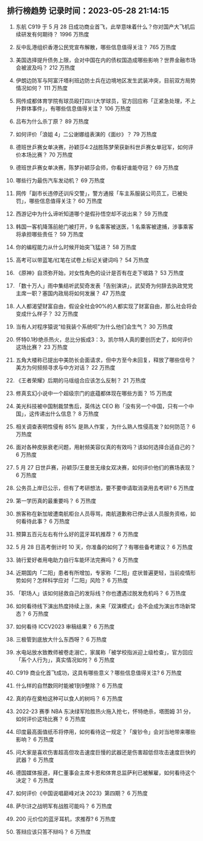 
## 排行榜趋势 记录时间：2023-05-28 21:14:15
  
  1. 东航 C919 于 5 月 28 日成功商业首飞，此举意味着什么？你对国产大飞机后续研发有何期待？ 1996 万热度
    
  2. 反中乱港组织香港公民党宣布解散，哪些信息值得关注？ 765 万热度
    
  3. 美国选择提升债务上限，会对中国在内的债权国造成哪些影响？世界金融市场会被波及吗？ 212 万热度
    
  4. 伊朗边防军与阿富汗塔利班边防士兵在边境地区发生武装冲突，目前双方局势情况如何？ 111 万热度
    
  5. 网传成都体育学院有球员殴打四川大学球员，官方回应称「正紧急处理，不上升群体事件」，有哪些信息值得关注？ 106 万热度
    
  6. 吕布为什么杀丁原？ 89 万热度
    
  7. 如何评价「浪姐 4」二公谢娜组表演的《面纱》？ 79 万热度
    
  8. 德班世乒赛女单决赛，孙颖莎4:2战胜陈梦荣获新科世乒赛女单冠军，如何评价本场比赛？ 70 万热度
    
  9. 德班世乒赛女单决赛，陈梦孙颖莎会师，你看好谁能夺冠？ 69 万热度
    
  10. 哪些行为最伤汽车发动机？ 69 万热度
    
  11. 网传「副市长违停还训斥交警」，警方通报「车主系服装公司员工，已被处罚」，哪些信息值得关注？ 60 万热度
    
  12. 西游记中为什么谛听知道哪个是假孙悟空却不说出来？ 59 万热度
    
  13. 韩国一客机降落前舱门被打开，9 名乘客被送医，1 名乘客被逮捕，涉事乘客将承担哪些责任？ 59 万热度
    
  14. 你的编程能力从什么时候开始突飞猛进？ 58 万热度
    
  15. 高考可以带蓝笔/红笔在试卷上标记关键词吗？ 54 万热度
    
  16. 《原神》自须弥开始，对女性角色的设计是否有在走下坡路？ 53 万热度
    
  17. 「数十万人」雨中集结听武契奇发表「告别演讲」，武契奇为何辞去执政党党主席一职？塞国内政局将如何发展？ 47 万热度
    
  18. 人人都渴望财富自由，假设全社会90%的人都实现了财富自由，那么社会将会变成什么样子？ 32 万热度
    
  19. 当有人对程序猿说“给我装个系统呗”为什么他们会生气？ 30 万热度
    
  20. 怀特0.1秒绝杀热火，总比分扳成3：3，凯尔特人真的要创历史了，如何评价这场比赛？ 23 万热度
    
  21. 五角大楼称已提出中美防长会面请求，但中方至今未回复，释放了哪些信号？美方为何频频寻求与中方对话？ 22 万热度
    
  22. 《王者荣耀》后期的马瑶组合应该怎么反制？ 21 万热度
    
  23. 修真玄幻小说中一个超级宗门的底蕴都体现在哪些方面？ 15 万热度
    
  24. 美光科技被中国制裁禁售后，英伟达 CEO 称「没有另一个中国，只有一个中国」，这传递出什么信息？ 8 万热度
    
  25. 相关调查表明性侵有 85% 是熟人作案 ，为什么熟人性侵高发？如何防范？ 6 万热度
    
  26. 面对各种皮肤衰老问题，用射频美容仪真的有效吗？该如何选择合适自己的？ 6 万热度
    
  27. 5 月 27 日世乒赛，孙颖莎/王曼昱无缘女双决赛，如何评价他们的赛场表现？ 6 万热度
    
  28. 公务员上岸已公示，但有了考研想法，要不要申请取消录用去考研? 6 万热度
    
  29. 第一学历真的最重要吗？ 6 万热度
    
  30. 旅客称在新加坡遭南航柜台人员辱骂，南航道歉称已停止该人员服务资格，如何看待此事？ 6 万热度
    
  31. 预算五百元左右有什么好的蓝牙耳机推荐？ 6 万热度
    
  32. 5 月 28 日高考倒计时 10 天，你准备的如何了？有哪些备考建议？ 6 万热度
    
  33. 骑行爱好者用电助力自行车能环法完赛吗？ 6 万热度
    
  34. 近期国内「二阳」患者有所增加，专家称「二阳」症状普遍更轻，当前疫情形势如何？怎样科学应对「二阳」风险？ 6 万热度
    
  35. 「职场人」该如何拯救自己的发际线？你也遭遇过脱发危机吗？ 6 万热度
    
  36. 如何看待线下演出热度持续上涨，未来「双演模式」会不会成为演出市场新常态？ 6 万热度
    
  37. 如何看待 ICCV2023 审稿结果？ 6 万热度
    
  38. 三极管到底放大什么东西呀？ 6 万热度
    
  39. 水电站放水致教师被卷走溺亡，家属称「被学校指派迎上级检查」，官方回应「系个人行为」，真实情况如何？ 6 万热度
    
  40. C919 商业化首飞成功，这具有哪些意义？哪些信息值得关注? 6 万热度
    
  41. 什么样的自然数同时能被1到9整除？ 6 万热度
    
  42. 真的存在奠柏这种可以食人的树吗？ 6 万热度
    
  43. 2022-23 赛季 NBA 东决绿军险胜热火拖入抢七，怀特绝杀，塔图姆 31 分，如何评价这场比赛？ 6 万热度
    
  44. 印度最高面值纸币将停用，如何看待这一规定？「废钞令」会对当地带来哪些影响？ 6 万热度
    
  45. 问大家是喜欢伤害超高但攻击速度巨慢的武器还是伤害超低但攻击速度巨快的武器？ 6 万热度
    
  46. 德国媒体报道，拜仁董事会主席卡恩和体育总监萨利已被解雇，如何看待这个决定？ 6 万热度
    
  47. 如何评价《中国说唱巅峰对决 2023》第四期？ 6 万热度
    
  48. 萨尔浒之战明军有战胜可能吗？ 6 万热度
    
  49. 200 元价位的蓝牙耳机，求推荐? 6 万热度
    
  50. 答辩应该只答不辩吗？ 6 万热度
    